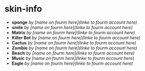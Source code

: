 # skin-info
* **sponge** *by [name on fourm here](linke to fourm account here)*
* **smile** *by [name on fourm here](linke to fourm account here)*
* **Matrix** *by [name on fourm here](linke to fourm account here)*
* **Killer Bot** *by [name on fourm here](linke to fourm account here)*
* **Cactus** *by [name on fourm here](linke to fourm account here)*
* **Zombie** *by [name on fourm here](linke to fourm account here)*
* **Beach** *by [name on fourm here](linke to fourm account here)*
* **Music** *by [name on fourm here](linke to fourm account here)*
* **Eagle** *by [name on fourm here](linke to fourm account here)*
